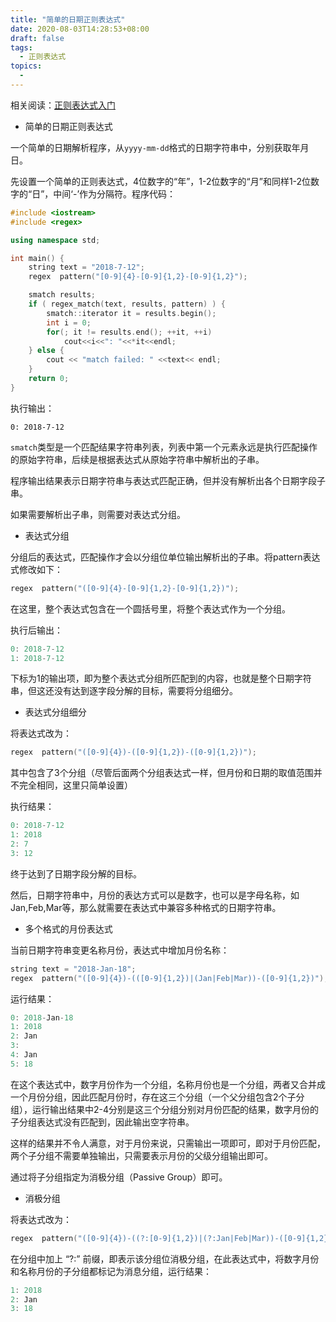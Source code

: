 ```yaml
---
title: "简单的日期正则表达式"
date: 2020-08-03T14:28:53+08:00
draft: false
tags:
  - 正则表达式
topics:
  - 
---
```


相关阅读：[正则表达式入门](./C++与正则表达式) 

* 简单的日期正则表达式

一个简单的日期解析程序，从`yyyy-mm-dd`格式的日期字符串中，分别获取年月日。

先设置一个简单的正则表达式，4位数字的“年”，1-2位数字的“月”和同样1-2位数字的“日”，中间‘-’作为分隔符。程序代码：

```cpp
#include <iostream>
#include <regex>

using namespace std;

int main() {
    string text = "2018-7-12";
    regex  pattern("[0-9]{4}-[0-9]{1,2}-[0-9]{1,2}");

    smatch results;
    if ( regex_match(text, results, pattern) ) {
        smatch::iterator it = results.begin();
        int i = 0;
        for(; it != results.end(); ++it, ++i)
            cout<<i<<": "<<*it<<endl;
    } else {
        cout << "match failed: " <<text<< endl;
    }
    return 0;
}
```

执行输出：

```
0: 2018-7-12
```

`smatch`类型是一个匹配结果字符串列表，列表中第一个元素永远是执行匹配操作的原始字符串，后续是根据表达式从原始字符串中解析出的子串。

程序输出结果表示日期字符串与表达式匹配正确，但并没有解析出各个日期字段子串。

如果需要解析出子串，则需要对表达式分组。

- 表达式分组

分组后的表达式，匹配操作才会以分组位单位输出解析出的子串。将pattern表达式修改如下：

```cpp
regex  pattern("([0-9]{4}-[0-9]{1,2}-[0-9]{1,2})");
```

在这里，整个表达式包含在一个圆括号里，将整个表达式作为一个分组。

执行后输出：

```cpp
0: 2018-7-12
1: 2018-7-12
```

下标为1的输出项，即为整个表达式分组所匹配到的内容，也就是整个日期字符串，但这还没有达到逐字段分解的目标，需要将分组细分。

- 表达式分组细分

将表达式改为：

```cpp
regex  pattern("([0-9]{4})-([0-9]{1,2})-([0-9]{1,2})");
```

其中包含了3个分组（尽管后面两个分组表达式一样，但月份和日期的取值范围并不完全相同，这里只简单设置）

执行结果：

```cpp
0: 2018-7-12
1: 2018
2: 7
3: 12
```

终于达到了日期字段分解的目标。

然后，日期字符串中，月份的表达方式可以是数字，也可以是字母名称，如Jan,Feb,Mar等，那么就需要在表达式中兼容多种格式的日期字符串。

- 多个格式的月份表达式

当前日期字符串变更名称月份，表达式中增加月份名称：

```cpp
string text = "2018-Jan-18";
regex  pattern("([0-9]{4})-(([0-9]{1,2})|(Jan|Feb|Mar))-([0-9]{1,2})");
```

运行结果：

```cpp
0: 2018-Jan-18
1: 2018
2: Jan
3:
4: Jan
5: 18
```

在这个表达式中，数字月份作为一个分组，名称月份也是一个分组，两者又合并成一个月份分组，因此匹配月份时，存在这三个分组（一个父分组包含2个子分组），运行输出结果中2-4分别是这三个分组分别对月份匹配的结果，数字月份的子分组表达式没有匹配到，因此输出空字符串。

这样的结果并不令人满意，对于月份来说，只需输出一项即可，即对于月份匹配，两个子分组不需要单独输出，只需要表示月份的父级分组输出即可。

通过将子分组指定为消极分组（Passive Group）即可。

- 消极分组

将表达式改为：

```c
regex  pattern("([0-9]{4})-((?:[0-9]{1,2})|(?:Jan|Feb|Mar))-([0-9]{1,2})");
```

在分组中加上 “?:” 前缀，即表示该分组位消极分组，在此表达式中，将数字月份和名称月份的子分组都标记为消息分组，运行结果：

```cpp
1: 2018
2: Jan
3: 18
```